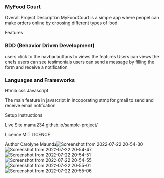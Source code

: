 ### MyFood Court

Overall Project Description 
MyFoodCourt is a simple app where peopel can make orders 
online  by choosing different types of food  

Features

### BDD (Behavior Driven Development)
users click to the navbar buttons to views the features
Users can views the chefs 
users can see testimonials
users can send a message by filling the form and receive a notification


### Languages and Frameworks
Html5
css
Javascript

The main feature in javascript in incoporating stmp for gmail to send and receive email notifcation

Setup instructions

Live Site
mamu234.github.io/sample-project/

Licence
MIT LICENCE

Author
Carolyne Maunda![Screenshot from 2022-07-22 20-54-30](https://user-images.githubusercontent.com/78535921/180498171-cf28c965-3579-446f-a4ef-4d8ae7b4e79f.png)
![Screenshot from 2022-07-22 20-54-47](https://user-images.githubusercontent.com/78535921/180498195-4c0b2760-efc4-4f0f-84ba-89c3daf29b11.png)
![Screenshot from 2022-07-22 20-54-51](https://user-images.githubusercontent.com/78535921/180498223-46acc13f-3943-4a02-ae2a-e510cc72b632.png)
![Screenshot from 2022-07-22 20-54-55](https://user-images.githubusercontent.com/78535921/180498247-f901f0ea-dc8d-46c8-af77-934b437f798d.png)
![Screenshot from 2022-07-22 20-55-01](https://user-images.githubusercontent.com/78535921/180498282-e14147b7-e18d-45c9-8c35-b7346f43b13c.png)
![Screenshot from 2022-07-22 20-55-06](https://user-images.githubusercontent.com/78535921/180498309-01dc4b1b-6af6-405b-8087-1858dc4b7a4f.png)

